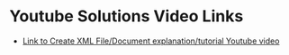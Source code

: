 # Youtube Solutions Video Links

<ul>
<li><a href= "https://www.youtube.com/watch?v=RwV0SXtsW5A">Link to Create XML File/Document explanation/tutorial Youtube video </a> </li>
</ul>
